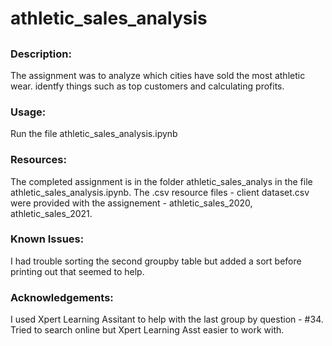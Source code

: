 # athletic_sales_analysis
## 
### Description:
The assignment was to analyze which cities have sold the most athletic wear.
identfy things such as top customers and calculating profits.

### Usage:
Run the file athletic_sales_analysis.ipynb

### Resources:
The completed assignment is in the folder athletic_sales_analys in the file
athletic_sales_analysis.ipynb. The .csv resource files - client dataset.csv 
were provided with the assignement - athletic_sales_2020, athletic_sales_2021.

### Known Issues:
I had trouble sorting the second groupby table but added a sort before printing
out that seemed to help.  

### Acknowledgements:
I used Xpert Learning Assitant to help with the last group by question - #34.  
Tried to search online but Xpert Learning Asst easier to work with.